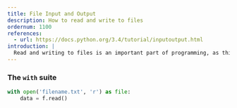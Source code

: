 ```yaml
---
title: File Input and Output
description: How to read and write to files
ordernum: 1100
references: 
  - url: https://docs.python.org/3.4/tutorial/inputoutput.html
introduction: |
  Read and writing to files is an important part of programming, as this is often the way that we will get data TK.
---
```



### The `with` suite

~~~py
with open('filename.txt', 'r') as file:
    data = f.read()
~~~
